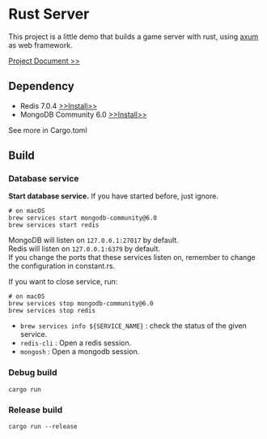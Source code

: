 # Rust Server

This project is a little demo that builds a game server with rust, using 
[axum](https://github.com/tokio-rs/axum) as web framework.

[Project Document >>](https://mint-side-571.notion.site/Action-Code-Development-log-3d8c13b9353140a9ac9e7228c39bfc8e)

## Dependency

- Redis 7.0.4 [>>Install>>](https://redis.io/docs/getting-started/installation/)
- MongoDB Community 6.0 [>>Install>>](https://www.mongodb.com/docs/manual/administration/install-community/)

See more in Cargo.toml

## Build

### Database service

**Start database service.** If you have started before, just ignore.

```shell
# on macOS
brew services start mongodb-community@6.0
brew services start redis
```

MongoDB will listen on `127.0.0.1:27017` by default.  
Redis will listen on `127.0.0.1:6379` by default.  
If you change the ports that these services listen on, remember to change the
configuration in constant.rs.

If you want to close service, run:

```shell
# on macOS
brew services stop mongodb-community@6.0
brew services stop redis
```

- `brew services info ${SERVICE_NAME}` : check the status of the given service.
- `redis-cli` : Open a redis session.
- `mongosh` : Open a mongodb session.

### Debug build

```shell
cargo run
```

### Release build

```shell
cargo run --release
```
